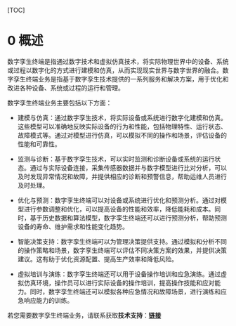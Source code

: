 [TOC]


# 0 概述

数字孪生终端是指通过数字技术和虚拟仿真技术，将实际物理世界中的设备、系统或过程以数字化的方式进行建模和仿真，从而实现现实世界与数字世界的融合。数字孪生终端业务是指基于数字孪生技术提供的一系列服务和解决方案，用于优化和改进各种设备、系统或过程的运行和管理。

数字孪生终端业务主要包括以下方面：

- 建模与仿真：通过数字孪生技术，将实际设备或系统进行数字化建模和仿真。这些模型可以准确地反映实际设备的行为和性能，包括物理特性、运行状态、故障模式等。通过对模型进行仿真，可以模拟不同的操作和场景，评估设备的性能和可靠性。

- 监测与诊断：基于数字孪生技术，可以实时监测和诊断设备或系统的运行状态。通过与实际设备连接，采集传感器数据并与数字模型进行比对分析，可以及时发现异常情况和故障，并提供相应的诊断和预警信息，帮助运维人员进行及时处理。

- 优化与预测：数字孪生终端可以对设备或系统进行优化和预测分析。通过对模型进行参数调整和优化，可以提高设备的性能和效率，降低能耗和成本。同时，基于历史数据和算法模型，数字孪生终端还可以进行预测分析，帮助预测设备的寿命、维护需求和性能变化趋势。

- 智能决策支持：数字孪生终端可以为管理决策提供支持。通过模拟和分析不同的操作策略和场景，数字孪生终端可以评估不同决策方案的效果，并提供决策建议。这有助于优化资源配置、提高生产效率和降低风险。

- 虚拟培训与演练：数字孪生终端还可以用于设备操作培训和应急演练。通过虚拟仿真环境，操作员可以进行实际设备的操作培训，提高操作技能和应对能力。同时，数字孪生终端还可以模拟各种应急情况和故障场景，进行演练和应急响应能力的训练。

若您需要数字孪生终端业务，请联系获取**技术支持**：**[链接](https://dt.speedbot.net/web/#/48/666 "链接")**